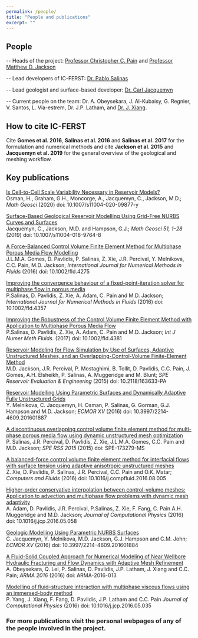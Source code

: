 ```yaml
---
permalink: /people/
title: "People and publications"
excerpt: ""
---
```


## People

 -- Heads of the project: <a href="http://www.imperial.ac.uk/people/c.pain">Professor Christopher C. Pain</a> and  <a href="http://www.imperial.ac.uk/people/m.d.jackson">Professor Matthew D. Jackson</a>

 -- Lead developers of IC-FERST: <a href="http://www.imperial.ac.uk/people/pablo.salinas">Dr. Pablo Salinas</a> 

 -- Lead geologist and surface-based developer: <a href="http://www.imperial.ac.uk/people/c.jacquemyn">Dr. Carl Jacquemyn</a>

 -- Current people on the team: Dr. A. Obeysekara, J. Al-Kubaisy, G. Regnier, V. Santos, L. Via-estrem, Dr. J.P. Latham, and <a href="http://www.imperial.ac.uk/people/j.xiang">Dr. J. Xiang</a>.

## How to cite IC-FERST

Cite <b>Gomes et al. 2016</b>, <b>Salinas et al. 2016</b> and <b>Salinas et al. 2017</b> for the formulation and numerical methods and cite <b>Jackson et al. 2015</b> and <b>Jacquemyn et al. 2019</b> for the general overview of the geological and meshing workflow. 

## Key publications

   <p><a href="https://doi.org/10.1007/s11004-020-09877-y">
           Is Cell-to-Cell Scale Variability Necessary in Reservoir Models?
      </a><br>
      Osman, H., Graham, G.H., Moncorge, A., Jacquemyn, C., Jackson, M.D.;
      <em>Math Geosci</em>
      (2020) doi: 10.1007/s11004-020-09877-y
   </p>

   <p><a href="https://doi.org/10.1007/s11004-018-9764-8">
           Surface-Based Geological Reservoir Modelling Using Grid-Free NURBS Curves and Surfaces
      </a><br>
      Jacquemyn, C., Jackson, M.D. and Hampson, G.J.;
      <em>Math Geosci 51, 1–28</em>
      (2019) doi: 10.1007/s11004-018-9764-8
   </p>

   <p><a href="http://onlinelibrary.wiley.com/doi/10.1002/fld.4275/abstract">
           A Force-Balanced Control Volume Finite Element Method for Multiphase Porous Media Flow Modelling
      </a><br>
      J.L.M.A. Gomes, D. Pavlidis, P. Salinas, Z. Xie, J.R.
Percival, Y. Melnikova, C.C. Pain, M.D. Jackson;
      <em>International Journal for Numerical Methods in Fluids</em>
      (2016) doi: 10.1002/fld.4275
   </p>

   <p><a href="http://onlinelibrary.wiley.com/doi/10.1002/fld.4357/full">
           Improving the convergence behaviour of a fixed-point-iteration solver for multiphase flow in porous media
      </a><br>
      P.Salinas, D. Pavlidis, Z. Xie, A. Adam, C. Pain and M.D. Jackson;
      <em>International Journal for Numerical Methods in Fluids</em>
      (2016) doi: 10.1002/fld.4357
   </p>

   <p><a href="http://onlinelibrary.wiley.com/doi/10.1002/fld.4381/pdf">
           Improving the Robustness of the Control Volume Finite Element Method with Application to Multiphase Porous Media Flow
      </a><br>
      P.Salinas, D. Pavlidis, Z. Xie, A. Adam, C. Pain and M.D. Jackson;
      <em> Int J Numer Meth Fluids. </em>
      (2017) doi: 10.1002/fld.4381
   </p>

   <p> <a href="https://www.onepetro.org/journal-paper/SPE-163633-PA">
          Reservoir Modeling for Flow Simulation by Use of Surfaces, Adaptive
          Unstructured Meshes, and an Overlapping-Control-Volume
          Finite-Element Method
       </a> <br>
       M.D. Jackson, J.R. Percival, P. Mostaghimi, B. Tollit, D. Pavlidis,
         C.C. Pain, J. Gomes, A.H. Elsheikh, P. Salinas,
         A. Muggeridge and M. Blunt;
       <em> SPE Reservoir Evaluation &amp; Engineering</em>
       (2015) doi: 10.2118/163633-PA
    </p>

   <p><a href="http://www.earthdoc.eage.org/publication/publicationdetails/?publication=86333">
           Reservoir Modelling Using Parametric Surfaces and Dynamically Adaptive Fully Unstructured Grids
      </a><br>
      Y. Melnikova, C. Jacquemyn, H. Osman, P. Salinas, G. Gorman, G.J. Hampson and M.D. Jackson;
      <em>ECMOR XV</em>
      (2016) doi: 10.3997/2214-4609.201601887 
   </p>

   <p> <a href="https://www.onepetro.org/conference-paper/SPE-173279-MS">
          A discontinuous overlapping control volume finite element method for multi-phase porous media flow using dynamic unstructured mesh optimization
       </a> <br>
       P. Salinas, J.R. Percival, D. Pavlidis, Z. Xie, J.L.M.A. Gomes, C.C. Pain and M.D. Jackson;
       <em> SPE RSS 2015</em>
       (2015) doi: SPE-173279-MS
    </p>



   <p><a href="http://www.sciencedirect.com/science/article/pii/S0045793016302511">
           A balanced-force control volume finite element method for interfacial flows with surface tension using adaptive anisotropic unstructured meshes
      </a><br>
      Z. Xie, D. Pavlidis, P. Salinas, J.R. Percival, C.C. Pain and O.K. Matar;
      <em>Computers and Fluids</em>
      (2016) doi: 10.1016/j.compfluid.2016.08.005
   </p>



   <p><a href="http://www.sciencedirect.com/science/article/pii/S0021999116302030">
           Higher-order conservative interpolation between control-volume meshes: Application to advection and multiphase flow problems with dynamic mesh adaptivity
      </a><br>
      A. Adam, D. Pavlidis,  J.R. Percival, P.Salinas, Z. Xie, F. Fang, C. Pain A.H. Muggeridge and M.D. Jackson;
      <em>Journal of Computational Physics</em>
      (2016) doi: 10.1016/j.jcp.2016.05.058
   </p>



   <p><a href="http://www.earthdoc.eage.org/publication/publicationdetails/?publication=86330">
           Geologic Modelling Using Parametric NURBS Surfaces
      </a><br>
      C. Jacquemyn, Y. Melnikova, M.D. Jackson,  G.J. Hampson and C.M. John;
      <em>ECMOR XV</em>
      (2016) doi: 10.3997/2214-4609.201601884 
   </p>

   <p><a href="https://www.onepetro.org/conference-paper/ARMA-2016-013">
           A Fluid-Solid Coupled Approach for Numerical Modeling of Near Wellbore Hydraulic Fracturing and Flow Dynamics with Adaptive Mesh Refinement
      </a><br>
       A. Obeysekara, Q. Lei, P. Salinas, D. Pavlidis, J.P. Latham, J. Xiang and C.C. Pain;
      <em>ARMA 2016</em>
      (2016) doi: ARMA-2016-013
   </p>
    
   <p><a href="http://www.sciencedirect.com/science/article/pii/S0021999116301802">
           Modelling of fluid–structure interaction with multiphase viscous flows using an immersed-body method
      </a><br>
       P. Yang, J. Xiang, F. Fang, D. Pavlidis, J.P. Latham and C.C. Pain
      <em>Journal of Computational Physics</em>
      (2016) doi: 10.1016/j.jcp.2016.05.035
   </p>

<h3> For more publications visit the personal webpages of any of the people involved in the project.</h3>
